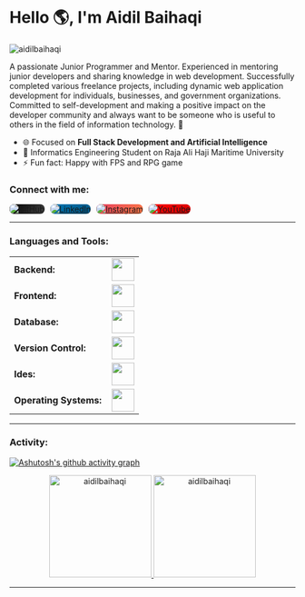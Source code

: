 <link rel="stylesheet" type='text/css' href="https://cdn.jsdelivr.net/gh/devicons/devicon@latest/devicon.min.css" />

# Hello 🌎, I'm Aidil Baihaqi
<img src="https://komarev.com/ghpvc/?username=aidilbaihaqi&label=Profile%20views&color=0e75b6&style=flat" alt="aidilbaihaqi" />

A passionate Junior Programmer and Mentor. Experienced in mentoring junior developers and sharing knowledge in web development. Successfully completed various freelance projects, including dynamic web application development for individuals, businesses, and government organizations. Committed to self-development and making a positive impact on the developer community and always want to be someone who is useful to others in the field of information technology. 🚀

- 🌐 Focused on <b>Full Stack Development and Artificial Intelligence</b>
- 🏫 Informatics Engineering Student on Raja Ali Haji Maritime University
- ⚡ Fun fact: Happy with FPS and RPG game

<h3 align="left">Connect with me:</h3>
<div style="display: flex; gap: 10px; flex-wrap: wrap;">

  <!-- GitHub -->
  <a href="https://github.com/aidilbaihaqi" target="_blank">
    <img src="https://img.shields.io/badge/GitHub-000?style=for-the-badge&logo=github&logoColor=white" alt="GitHub" style="background: linear-gradient(135deg, #000000, #434343); border-radius: 8px;">
  </a>

  <!-- LinkedIn -->
  <a href="https://linkedin.com/in/aidilbaihaqi" target="_blank">
    <img src="https://img.shields.io/badge/LinkedIn-0077B5?style=for-the-badge&logo=linkedin&logoColor=white" alt="LinkedIn" style="background: linear-gradient(135deg, #0077B5, #005582); border-radius: 8px;">
  </a>

  <!-- Instagram -->
  <a href="https://instagram.com/albyhaqee" target="_blank">
    <img src="https://img.shields.io/badge/Instagram-E4405F?style=for-the-badge&logo=instagram&logoColor=white" alt="Instagram" style="background: linear-gradient(135deg, #E4405F, #FF7A45); border-radius: 8px;">
  </a>

  <!-- YouTube -->
  <a href="https://youtube.com/channel/aidilbaihaqi" target="_blank">
    <img src="https://img.shields.io/badge/YouTube-FF0000?style=for-the-badge&logo=youtube&logoColor=white" alt="YouTube" style="background: linear-gradient(135deg, #FF0000, #D70000); border-radius: 8px;">
  </a>

</div>


<p align="left">  </p>


------
<h3 align="left">Languages and Tools:</h3>
<table>
    <tr>
        <td style="font-weight: bold; padding-right: 10px; vertical-align: center; border: none;">Backend:</td>
        <td><img height="40" src="https://skillicons.dev/icons?i=go,laravel,express"/></td>
    </tr>
    <tr>
        <td style="font-weight: bold; padding-right: 10px; vertical-align: center;">Frontend:</td>
        <td><img height="40" src="https://skillicons.dev/icons?i=react,nextjs,vite,bootstrap,tailwind,html,css,js,ts,figma"/></td>
    </tr>
    <tr>
        <td style="font-weight: bold; padding-right: 10px; vertical-align: center; border: none;">Database:</td>
        <td><img height="40" src="https://skillicons.dev/icons?i=mysql,mongodb,firebase"/></td>
    </tr>
    <tr>
        <td style="font-weight: bold; padding-right: 10px; vertical-align: center; border: none;">Version Control:</td>
        <td><img height="40" src="https://skillicons.dev/icons?i=git,github,gitlab"/></td>
    </tr>
    <tr>
        <td style="font-weight: bold; padding-right: 10px; vertical-align: center; border: none;">Ides:</td>
        <td><img height="40" src="https://skillicons.dev/icons?i=vscode,visualstudio,netbeans"/></td>
    </tr>
    <tr>
        <td style="font-weight: bold; padding-right: 10px; vertical-align: center; border: none;">Operating Systems:</td>
        <td><img height="40" src="https://skillicons.dev/icons?i=windows,kali"/></td>
    </tr>
</table>

------
<h3 align="left">Activity:</h3>

[![Ashutosh's github activity graph](https://github-readme-activity-graph.vercel.app/graph?username=aidilbaihaqi&bg_color=100f0f&color=4c5e9e&line=4c569e&point=403e41&area=true&hide_border=true)](https://github.com/ashutosh00710/github-readme-activity-graph)

<div align="center">
  <a href="https://github.com/aidilbaihaqi">
    <img height="180em" src="https://github-readme-stats.vercel.app/api/top-langs?username=aidilbaihaqi&show_icons=true&locale=en&layout=compact&theme=tokyonight" alt="aidilbaihaqi"/>
    <img height="180em" src="https://github-readme-stats.vercel.app/api?username=aidilbaihaqi&show_icons=true&locale=en&layout=compact&theme=tokyonight" alt="aidilbaihaqi"/>
  </a>
</div>

------
